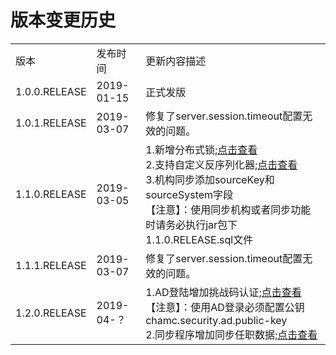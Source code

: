# 版本变更历史

<table>
   <tr>
      <td>版本</td>
      <td>发布时间</td>
      <td>更新内容描述</td>
   </tr>
   <tr>
      <td>1.0.0.RELEASE</td>
      <td>2019-01-15</td>
      <td>正式发版</td>
   </tr>
   <tr>
      <td>1.0.1.RELEASE</td>
      <td>2019-03-07</td>
      <td>修复了server.session.timeout配置无效的问题。</td>
   </tr>
   <tr>
      <td>1.1.0.RELEASE</td>
      <td>2019-03-05</td>
      <td>
         1.新增分布式锁;<a href = './1.1.0.RELEASE/lock-distributed-1.1.0.RELEASE.md'>点击查看</a><br />
         2.支持自定义反序列化器;<a href = './1.1.0.RELEASE/base-controller-1.1.0.RELEASE.md'>点击查看</a><br />
         3.机构同步添加sourceKey和sourceSystem字段<br />
         【注意】：使用同步机构或者同步功能时请务必执行jar包下1.1.0.RELEASE.sql文件
      </td>
   </tr>
   <tr>
      <td>1.1.1.RELEASE</td>
      <td>2019-03-07</td>
      <td>修复了server.session.timeout配置无效的问题。</td>
   </tr>
   <tr>
      <td>1.2.0.RELEASE</td>
      <td>2019-04-？</td>
      <td>1.AD登陆增加挑战码认证;<a href = './1.2.0.RELEASE/security-ad-1.2.0.RELEASE.md'>点击查看</a><br />
		  【注意】：使用AD登录必须配置公钥chamc.security.ad.public-key<br />
          2.同步程序增加同步任职数据;<a href = './1.2.0.RELEASE/security-userorg-1.2.0.RELEASE.md'>点击查看</a><br />
      </td>
   </tr>
</table>
